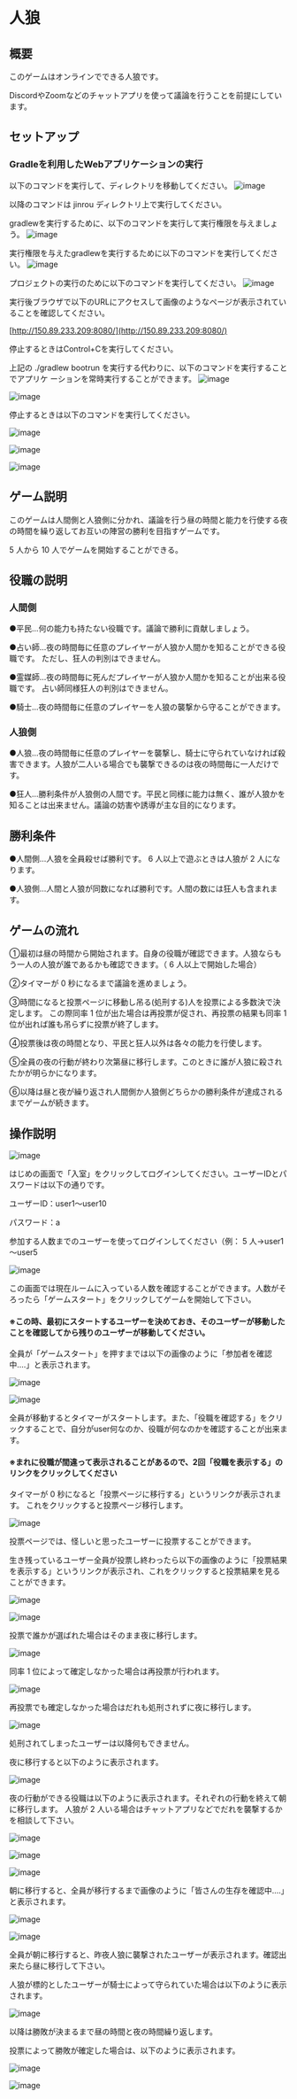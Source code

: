 # 人狼

## 概要

このゲームはオンラインでできる人狼です。

DiscordやZoomなどのチャットアプリを使って議論を行うことを前提にしています。

## セットアップ

### Gradleを利用したWebアプリケーションの実行

以下のコマンドを実行して、ディレクトリを移動してください。
![image](https://user-images.githubusercontent.com/55973528/104832980-eac6a800-58d8-11eb-8783-7f9f85ea7274.png)

以降のコマンドは jinrou ディレクトリ上で実行してください。

gradlewを実行するために、以下のコマンドを実行して実行権限を与えましょう。
![image](https://user-images.githubusercontent.com/55973528/104833002-07fb7680-58d9-11eb-8bd5-8905d7abb251.png)

実行権限を与えたgradlewを実行するために以下のコマンドを実行してください。
![image](https://user-images.githubusercontent.com/55973528/104833010-15b0fc00-58d9-11eb-899c-366cc683008e.png)

プロジェクトの実行のために以下のコマンドを実行してください。
![image](https://user-images.githubusercontent.com/55973528/104833016-23ff1800-58d9-11eb-92cf-05c819027e6d.png)

実行後ブラウザで以下のURLにアクセスして画像のようなページが表示されていることを確認してください。

[http://150.89.233.209:8080/](http://150.89.233.209:8080/)

停止するときはControl+Cを実行してください。


上記の ./gradlew bootrun を実行する代わりに、以下のコマンドを実行することでアプリケ
ーションを常時実行することができます。
![image](https://user-images.githubusercontent.com/55973528/104833029-31b49d80-58d9-11eb-8fce-47ce67b02e30.png)

![image](https://user-images.githubusercontent.com/55973528/104836131-03da5380-58ef-11eb-87a9-a82eaddc44cd.png)

停止するときは以下のコマンドを実行してください。

![image](https://user-images.githubusercontent.com/55973528/104836133-09d03480-58ef-11eb-8083-91023590c65e.png)

![image](https://user-images.githubusercontent.com/55973528/104833039-3ed18c80-58d9-11eb-80ec-8f2fe9d84e54.png)


![image](https://user-images.githubusercontent.com/55973528/104833052-51e45c80-58d9-11eb-8053-5d21b80e1558.png)


## ゲーム説明

このゲームは人間側と人狼側に分かれ、議論を行う昼の時間と能力を行使する夜の時間を繰り返してお互いの陣営の勝利を目指すゲームです。

5 人から 10 人でゲームを開始することができる。

## 役職の説明

### 人間側

●平民...何の能力も持たない役職です。議論で勝利に貢献しましょう。

●占い師...夜の時間毎に任意のプレイヤーが人狼か人間かを知ることができる役職です。
ただし、狂人の判別はできません。

●霊媒師...夜の時間毎に死んだプレイヤーが人狼か人間かを知ることが出来る役職です。
占い師同様狂人の判別はできません。

●騎士...夜の時間毎に任意のプレイヤーを人狼の襲撃から守ることができます。

### 人狼側

●人狼...夜の時間毎に任意のプレイヤーを襲撃し、騎士に守られていなければ殺害できます。人狼が二人いる場合でも襲撃できるのは夜の時間毎に一人だけです。

●狂人...勝利条件が人狼側の人間です。平民と同様に能力は無く、誰が人狼かを知ることは出来ません。議論の妨害や誘導が主な目的になります。

## 勝利条件

●人間側...人狼を全員殺せば勝利です。 6 人以上で遊ぶときは人狼が 2 人になります。

●人狼側...人間と人狼が同数になれば勝利です。人間の数には狂人も含まれます。

## ゲームの流れ

➀最初は昼の時間から開始されます。自身の役職が確認できます。人狼ならもう一人の人狼が誰であるかも確認できます。（ 6 人以上で開始した場合）

➁タイマーが 0 秒になるまで議論を進めましょう。

➂時間になると投票ページに移動し吊る(処刑する)人を投票による多数決で決定します。
この際同率 1 位が出た場合は再投票が促され、再投票の結果も同率 1 位が出れば誰も吊らずに投票が終了します。

④投票後は夜の時間となり、平民と狂人以外は各々の能力を行使します。

⑤全員の夜の行動が終わり次第昼に移行します。このときに誰が人狼に殺されたかが明らかになります。

⑥以降は昼と夜が繰り返され人間側か人狼側どちらかの勝利条件が達成されるまでゲームが続きます。

## 操作説明

![image](https://user-images.githubusercontent.com/55973528/104833105-8eb05380-58d9-11eb-87a4-4ba02418f444.png)

はじめの画面で「入室」をクリックしてログインしてください。ユーザーIDとパスワードは以下の通りです。

ユーザーID：user1～user10

パスワード：a

参加する人数までのユーザーを使ってログインしてください（例： 5 人→user1～user5

![image](https://user-images.githubusercontent.com/55973528/104833116-a1c32380-58d9-11eb-936b-684ba75c15cc.png)

この画面では現在ルームに入っている人数を確認することができます。人数がそろったら「ゲームスタート」をクリックしてゲームを開始して下さい。

#### ※この時、最初にスタートするユーザーを決めておき、そのユーザーが移動したことを確認してから残りのユーザーが移動してください。


全員が「ゲームスタート」を押すまでは以下の画像のように「参加者を確認中....」と表示されます。

![image](https://user-images.githubusercontent.com/55973528/104833122-b1db0300-58d9-11eb-8192-e2cbb627029f.png)

![image](https://user-images.githubusercontent.com/55973528/104833173-0d0cf580-58da-11eb-8002-45a641b9820a.png)

全員が移動するとタイマーがスタートします。また、「役職を確認する」をクリックすることで、自分がuser何なのか、役職が何なのかを確認することが出来ます。

#### ※まれに役職が間違って表示されることがあるので、2回「役職を表示する」のリンクをクリックしてください

タイマーが 0 秒になると「投票ページに移行する」というリンクが表示されます。
これをクリックすると投票ページ移行します。

![image](https://user-images.githubusercontent.com/55973528/104833183-21e98900-58da-11eb-9351-cd9c7193122e.png)

投票ページでは、怪しいと思ったユーザーに投票することができます。

生き残っているユーザー全員が投票し終わったら以下の画像のように「投票結果を表示する」というリンクが表示され、これをクリックすると投票結果を見ることができます。

![image](https://user-images.githubusercontent.com/55973528/104833194-32016880-58da-11eb-92dd-40db51b4988c.png)

![image](https://user-images.githubusercontent.com/55973528/104833196-3594ef80-58da-11eb-8ea3-f97b50f9252e.png)


投票で誰かが選ばれた場合はそのまま夜に移行します。


![image](https://user-images.githubusercontent.com/55973528/104833205-49d8ec80-58da-11eb-8fc3-b6ecc572cc23.png)


同率 1 位によって確定しなかった場合は再投票が行われます。


![image](https://user-images.githubusercontent.com/55973528/104833213-58bf9f00-58da-11eb-9206-7437b5a07c07.png)


再投票でも確定しなかった場合はだれも処刑されずに夜に移行します。


![image](https://user-images.githubusercontent.com/55973528/104833217-670dbb00-58da-11eb-9fd7-0d3bdb3d7bad.png)


処刑されてしまったユーザーは以降何もできません。

夜に移行すると以下のように表示されます。

![image](https://user-images.githubusercontent.com/55973528/104833227-73921380-58da-11eb-8d2d-39ac5eaf2648.png)

夜の行動ができる役職は以下のように表示されます。それぞれの行動を終えて朝に移行します。
人狼が 2 人いる場合はチャットアプリなどでだれを襲撃するかを相談して下さい。

![image](https://user-images.githubusercontent.com/55973528/104833235-83a9f300-58da-11eb-983c-749f269e6a3a.png)

![image](https://user-images.githubusercontent.com/55973528/104833236-873d7a00-58da-11eb-8885-046a60ff616d.png)

![image](https://user-images.githubusercontent.com/55973528/104833238-8a386a80-58da-11eb-857c-a6fcf8a30fd8.png)

朝に移行すると、全員が移行するまで画像のように「皆さんの生存を確認中....」と表示されます。

![image](https://user-images.githubusercontent.com/55973528/104833246-9ae8e080-58da-11eb-9873-937fa80bb886.png)

![image](https://user-images.githubusercontent.com/55973528/104833247-9fad9480-58da-11eb-8fcf-2cf4c1a270ec.png)

全員が朝に移行すると、昨夜人狼に襲撃されたユーザーが表示されます。確認出来たら昼に移行して下さい。

人狼が標的としたユーザーが騎士によって守られていた場合は以下のように表示されます。

![image](https://user-images.githubusercontent.com/55973528/104833271-b05e0a80-58da-11eb-8e72-e683674aadd7.png)

以降は勝敗が決まるまで昼の時間と夜の時間繰り返します。

投票によって勝敗が確定した場合は、以下のように表示されます。

![image](https://user-images.githubusercontent.com/55973528/104833278-bce26300-58da-11eb-84b3-67e848da10db.png)

![image](https://user-images.githubusercontent.com/55973528/104833285-c4a20780-58da-11eb-90f6-37d95cc806f9.png)

